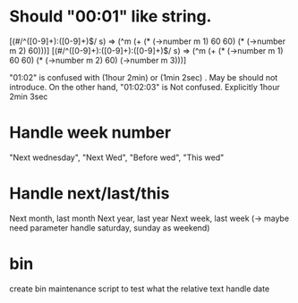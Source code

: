 # Should "00:01" like string.

[(#/^([0-9]+):([0-9]+)$/ s) =>
 (^m (+ (* (->number m 1) 60 60) (* (->number m 2) 60)))]
[(#/^([0-9]+):([0-9]+):([0-9]+)$/ s) =>
 (^m (+ (* (->number m 1) 60 60) (* (->number m 2) 60) (->number m 3)))]


"01:02" is confused with (1hour 2min) or (1min 2sec) . May be should not introduce.
On the other hand, "01:02:03" is Not confused. Explicitly 1hour 2min 3sec

# Handle week number

"Next wednesday", "Next Wed", "Before wed", "This wed"

# Handle next/last/this

Next month, last month
Next year, last year
Next week, last week (-> maybe need parameter handle saturday, sunday as weekend)

# bin

create bin maintenance script to test what the relative text handle date
